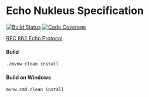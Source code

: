 # Echo Nukleus Specification

[![Build Status][build-status-image]][build-status]
[![Code Coverage][code-coverage-image]][code-coverage]

[RFC 862 Echo Protocol](https://tools.ietf.org/html/rfc862)

#### Build
```bash
./mvnw clean install
```
#### Build on Windows
```bash
mvnw.cmd clean install
```
[build-status-image]: https://travis-ci.com/reaktivity/nukleus-echo.spec.svg?branch=develop
[build-status]: https://travis-ci.com/reaktivity/nukleus-echo.spec
[code-coverage-image]: https://codecov.io/gh/reaktivity/nukleus-echo.spec/branch/develop/graph/badge.svg
[code-coverage]: https://codecov.io/gh/reaktivity/nukleus-echo.spec
